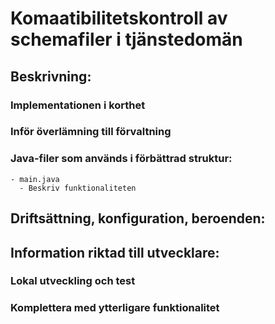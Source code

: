 # Komaatibilitetskontroll av schemafiler i tjänstedomän

## Beskrivning:
### Implementationen i korthet
### Inför överlämning till förvaltning

### Java-filer som används i förbättrad struktur:
```
- main.java
  - Beskriv funktionaliteten

```

## Driftsättning, konfiguration, beroenden:

## Information riktad till utvecklare:
### Lokal utveckling och test
### Komplettera med ytterligare funktionalitet